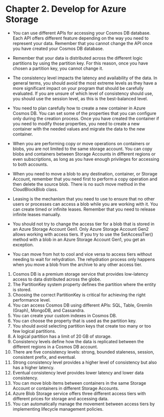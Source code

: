 # Chapter 2. Develop for Azure Storage

- You can use different APIs for accessing your Cosmos DB database. Each API offers different feature depending on the way you need to represent your data. Remember that you cannot change the API once you have created your Cosmos DB database.

- Remember that your data is distributed across the different logic partitions by using the partition key. For this reason, once you have chosen a partition key, you cannot change it.

- The consistency level impacts the latency and availability of the data. In general terms, you should avoid the most extreme levels as they have a more significant impact on your program that should be carefully evaluated. If you are unsure of which level of consistency should use, you should use the session level, as this is the best-balanced level.

- You need to plan carefully how to create a new container in Azure Cosmos DB. You can set some of the properties that you can configure only during the creation process. Once you have created the container if you need to modify those properties, you need to create a new container with the needed values and migrate the data to the new container.

- When you are performing copy or move operations on containers or blobs, you are not limited to the same storage account. You can copy blobs and containers between Storage Accounts in different regions or even subscriptions, as long as you have enough privileges for accessing to both accounts.

- When you need to move a blob to any destination, container, or Storage Account, remember that you need first to perform a copy operation and then delete the source blob. There is no such move method in the CloudBlockBlob class.

- Leasing is the mechanism that you need to use to ensure that no other users or processes can access a blob while you are working with it. You can create timed or infinite leases. Remember that you need to release infinite leases manually.

- You should not try to change the access tier for a blob that is stored in an Azure Storage Account Gen1. Only Azure Storage Account Gen2 allows working with access tiers. If you try to use the SetAccessTier() method with a blob in an Azure Storage Account Gen1, you get an exception.

- You can move from hot to cool and vice versa to access tiers without needing to wait for rehydration. The rehydration process only happens when you move a blob from the archive to any other access tier.

1. Cosmos DB is a premium storage service that provides low-latency access to data distributed across the globe.
2. The PartitionKey system property defines the partition where the entity is stored. 
3. Choosing the correct PartitionKey is critical for achieving the right performance level. 
4. You can access Cosmos DB using different APIs: SQL, Table, Gremlin (Graph), MongoDB, and Cassandra. 
5. You can create your custom indexes in Cosmos DB.
6. You can choose the property that is used as the partition key. 
7. You should avoid selecting partition keys that create too many or too few logical partitions. 
8. A logical partition has a limit of 20 GB of storage. 
9. Consistency levels define how the data is replicated between the different regions in a Cosmos DB account. 
10. There are five consistency levels: strong, bounded staleness, session, consistent prefix, and eventual. 
11. Strong consistency level provides a higher level of consistency but also has a higher latency. 
12. Eventual consistency level provides lower latency and lower data consistency. 
13. You can move blob items between containers in the same Storage Account or containers in different Storage Accounts. 
14. Azure Blob Storage service offers three different access tiers with different prices for storage and accessing data.
15. You can automatically manage the movement between access tiers by implementing lifecycle management policies.